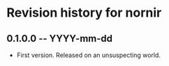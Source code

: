 # Revision history for nornir

## 0.1.0.0 -- YYYY-mm-dd

* First version. Released on an unsuspecting world.
